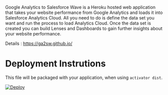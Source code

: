 Google Analytics to Salesforce Wave is a Heroku hosted web application that takes your website performance from Google Analytics and loads it into Salesforce Analytics Cloud. All you need to do is define the data set you want and run the process to load Analytics Cloud.  Once the data set is created you can build Lenses and Dashboards to gain further insights about your website performance.    

Details : https://ga2sw.github.io/


Deployment Instrutions
=================================

This file will be packaged with your application, when using `activator dist`.

[![Deploy](https://www.herokucdn.com/deploy/button.png)](https://heroku.com/deploy)
